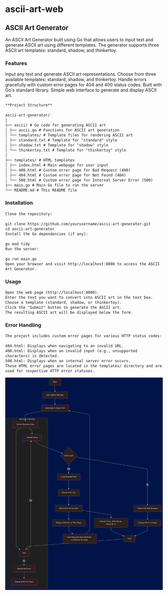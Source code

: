 # ascii-art-web

## ASCII Art Generator

An ASCII Art Generator built using Go that allows users to input text and generate ASCII art using different templates. The generator supports three ASCII art templates: standard, shadow, and thinkertoy.

### Features

Input any text and generate ASCII art representations.
Choose from three available templates: standard, shadow, and thinkertoy.
Handle errors gracefully with custom error pages for 404 and 400 status codes.
Built with Go's standard library.
Simple web interface to generate and display ASCII art.

```
**Project Structure**

ascii-art-generator/
│
├── ascii/ # Go code for generating ASCII art
│ ├── ascii.go # Functions for ASCII art generation
│ └── templates/ # Template files for rendering ASCII art
│ ├── standard.txt # Template for "standard" style
│ ├── shadow.txt # Template for "shadow" style
│ └── thinkertoy.txt # Template for "thinkertoy" style
│
├── templates/ # HTML templates
│ ├── index.html # Main webpage for user input
│ ├── 400.html # Custom error page for Bad Request (400)
│ ├── 404.html # Custom error page for Not Found (404)
│ └── 500.html # Custom error page for Internal Server Error (500)
├── main.go # Main Go file to run the server
└── README.md # This README file
```

### Installation

```
Clone the repository:

git clone https://github.com/yourusername/ascii-art-generator.git
cd ascii-art-generator
Install the Go dependencies (if any):

go mod tidy
Run the server:

go run main.go
Open your browser and visit http://localhost:8080 to access the ASCII Art Generator.

```

### Usage

```
Open the web page (http://localhost:8080).
Enter the text you want to convert into ASCII art in the text box.
Choose a template (standard, shadow, or thinkertoy).
Click the "Submit" button to generate the ASCII art.
The resulting ASCII art will be displayed below the form.
```

### Error Handling

```
The project includes custom error pages for various HTTP status codes:

404.html: Displays when navigating to an invalid URL.
400.html: Displays when an invalid input (e.g., unsupported characters) is detected.
500.html: Displays when an internal server error occurs.
These HTML error pages are located in the templates/ directory and are used for respective HTTP error statuses.
```

![alt text](flowchart.png)
